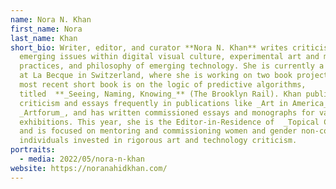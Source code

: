 ```yaml
---
name: Nora N. Khan
first_name: Nora
last_name: Khan
short_bio: Writer, editor, and curator **Nora N. Khan** writes criticism on
  emerging issues within digital visual culture, experimental art and music
  practices, and philosophy of emerging technology. She is currently a resident
  at La Becque in Switzerland, where she is working on two book projects. Her
  most recent short book is on the logic of predictive algorithms,
  titled  **_Seeing, Naming, Knowing_** (The Brooklyn Rail). Khan publishes
  criticism and essays frequently in publications like _Art in America_ and
  _Artforum_, and has written commissioned essays and monographs for various
  exhibitions. This year, she is the Editor-in-Residence of  _Topical Cream_,
  and is focused on mentoring and commissioning women and gender non-conforming
  individuals invested in rigorous art and technology criticism.
portraits:
  - media: 2022/05/nora-n-khan
website: https://noranahidkhan.com/
---
```

